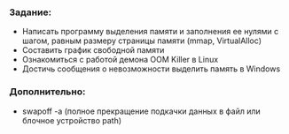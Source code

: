 ### Задание: ###

* Написать программу выделения памяти и заполнения ее нулями с шагом, равным размеру страницы памяти (mmap, VirtualAlloc)
* Составить график свободной памяти
* Ознакомиться с работой демона OOM Killer в Linux
* Достичь сообщения о невозможности выделить память в Windows

### Дополнительно:
* swapoff -a (полное прекращение подкачки данных в файл или блочное устройство path)

